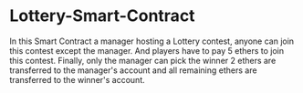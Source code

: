 # Lottery-Smart-Contract
In this Smart Contract a manager hosting a Lottery contest, anyone can join this contest except the manager. And players have to pay 5 ethers to join this contest. Finally, only the manager can pick the winner 2 ethers are transferred to the manager's account and all remaining ethers are transferred to the winner's account.
